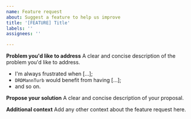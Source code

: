 ```yaml
---
name: Feature request
about: Suggest a feature to help us improve
title: '[FEATURE] Title'
labels: ''
assignees: ''

---
```


**Problem you'd like to address**
A clear and concise description of the problem you'd like to address. 

- I'm always frustrated when [...];
- `DRDMannTurb` would benefit from having [...];
- and so on.

**Propose your solution**
A clear and concise description of your proposal.

**Additional context**
Add any other context about the feature request here.
